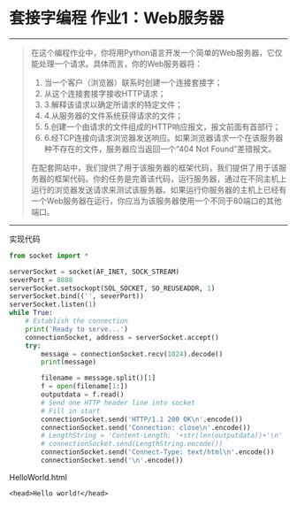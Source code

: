 ﻿# 套接字编程 作业1：Web服务器
---

> 在这个编程作业中，你将用Python语言开发一个简单的Web服务器，它仅能处理一个请求。具体而言，你的Web服务器将：
> 1. 当一个客户（浏览器）联系时创建一个连接套接字；
> 2. 从这个连接套接字接收HTTP请求；
 >3. 3.解释该请求以确定所请求的特定文件；
 >4. 4.从服务器的文件系统获得请求的文件；
 >5. 5.创建一个由请求的文件组成的HTTP响应报文，报文前面有首部行；
 >6. 6.经TCP连接向请求浏览器发送响应。如果浏览器请求一个在该服务器种不存在的文件，服务器应当返回一个“404 Not Found”差错报文。
 >
 >在配套网站中，我们提供了用于该服务器的框架代码，我们提供了用于该服务器的框架代码。你的任务是完善该代码，运行服务器，通过在不同主机上运行的浏览器发送请求来测试该服务器。如果运行你服务器的主机上已经有一个Web服务器在运行，你应当为该服务器使用一个不同于80端口的其他端口。


---
实现代码

```python
from socket import *

serverSocket = socket(AF_INET, SOCK_STREAM)
severPort = 8888
serverSocket.setsockopt(SOL_SOCKET, SO_REUSEADDR, 1)
serverSocket.bind(('', severPort))
serverSocket.listen(1)
while True:
    # Establish the connection
    print('Ready to serve...')
    connectionSocket, address = serverSocket.accept()
    try:
        message = connectionSocket.recv(1024).decode()
        print(message)

        filename = message.split()[1]
        f = open(filename[1:])
        outputdata = f.read()
        # Send one HTTP header line into socket
        # Fill in start
        connectionSocket.send('HTTP/1.1 200 OK\n'.encode())
        connectionSocket.send('Connection: close\n'.encode())
        # LengthString = 'Content-Length: '+str(len(outputdata))+'\n'
        # connectionSocket.send(LengthString.encode())
        connectionSocket.send('Connect-Type: text/html\n'.encode())
        connectionSocket.send('\n'.encode())
```
HelloWorld.html

```
<head>Hello world!</head>
```










